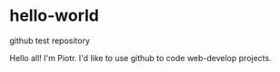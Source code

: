 # hello-world
github test repository

Hello all!
I'm Piotr. I'd like to use github to code web-develop projects.
